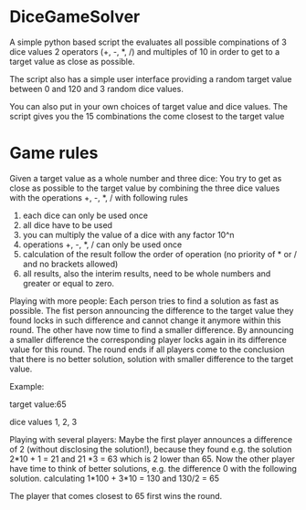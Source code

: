 # DiceGameSolver
A simple python based script the evaluates all possible compinations of 3 dice values 2 operators (+, -, *, /) and multiples of 10
in order to get to a target value as close as possible.

The script also has a simple user interface providing a random target value between 0 and 120 and
3 random dice values.

You can also put in your own choices of target value and dice values.
The script gives you the 15 combinations the come closest to the target value

# Game rules
Given a target value as a whole number and three dice:
You try to get as close as possible to the target value by combining the three dice values with the operations +, -, *, /
with following rules
1. each dice can only be used once
2. all dice have to be used
3. you can multiply the value of a dice with any factor 10^n
4. operations +, -, *, / can only be used once
5. calculation of the result follow the order of operation (no priority of * or / and no brackets allowed)
6. all results, also the interim results, need to be whole numbers and greater or equal to zero.

Playing with more people: 
Each person tries to find a solution as fast as possible. 
The fist person announcing the difference to the target value they found locks in such difference and cannot change it anymore within this round.
The other have now time to find a smaller difference. By announcing a smaller difference the corresponding player locks again in its difference value for this round. The round ends if all players come to the conclusion that there is no better solution, solution with smaller difference to the target value.

Example:

target value:65

dice values 1, 2, 3


Playing with several players:
Maybe the first player announces a difference of 2 (without disclosing the solution!), because they found e.g. the solution 2*10 + 1 = 21 and 
21 *3 = 63 which is 2 lower than 65. 
Now the other player have time to think of better solutions, e.g. the difference 0 with the following solution.
calculating 1\*100 + 3\*10 = 130 and 130/2 = 65

The player that comes closest to 65 first wins the round.

